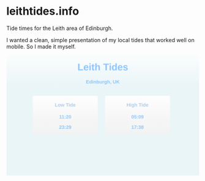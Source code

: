 # leithtides.info

Tide times for the Leith area of Edinburgh.

I wanted a clean, simple presentation of my local tides that worked well on mobile. So I made it myself.

![leithtides.info](static/leithtides.png)

